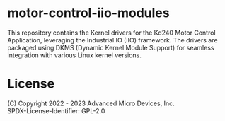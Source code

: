 # motor-control-iio-modules

This repository contains the Kernel drivers for the Kd240 Motor Control Application, leveraging the Industrial IO (IIO) framework. The drivers are packaged using DKMS (Dynamic Kernel Module Support) for seamless integration with various Linux kernel versions.

# License

(C) Copyright 2022 - 2023 Advanced Micro Devices, Inc.\
SPDX-License-Identifier: GPL-2.0
